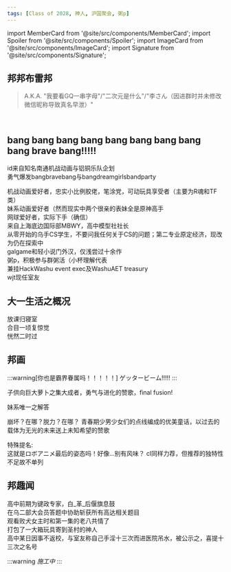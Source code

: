 ```yaml
---
tags: [Class of 2028, 神人, 沪国聚会, 粥p]
---
```


import MemberCard from '@site/src/components/MemberCard';
import Spoiler from '@site/src/components/Spoiler';
import ImageCard from '@site/src/components/ImageCard';
import Signature from '@site/src/components/Signature';

## 邦邦布雷邦

> A.K.A. "我要看GQ一串字母"/"二次元是什么"/"李さん（因进群时并未修改微信昵称导致真名早泄）"

<MemberCard
  name="邦邦布雷邦"
  subtitle="词条主角"
  avatar="https://lain.bgm.tv/pic/user/c/000/96/54/965451.jpg"
  link="https://bangumi.tv/user/965451"
/>

<br />

## bang bang bang bang bang bang bang bang bang brave bang!!!!!

id来自知名<Spoiler>南通</Spoiler>机战动画与<Spoiler>铝铜</Spoiler>乐队企划\
勇气爆发bangbravebang与bangdreamgirlsbandparty

机战动画爱好者，忠实小比例胶佬，笔涂党，可动玩具享受者（主要为R魂和TF类）\
妹系动画爱好者<Spoiler>（然而现实中两个很亲的表妹全是原神高手</Spoiler>\
网球爱好者，实际下手（确信）\
来自上海底边国际部MBWY，高中模型社社长\
从零开始的乌手CS学生，不要问我任何关于CS的问题；第二专业原定经济，现改为仍在探索中\
galgame和轻小说门外汉，仅浅尝过十余作\
粥p，积极参与群粥活<Spoiler>（小杯理解代表</Spoiler>\
兼挂HackWashu event exec及WashuAET treasury\
wjt现任室友

## 大一生活之概况
放课归寝室\
合目一顷复惊觉\
恍然二时过

## 邦画
:::warning[你也是霸界眷属吗！！！！！]
ゲッタービーム!!!!!
:::

子供向巨大萝卜之集大成者，勇气与进化的赞歌，final fusion!
<ImageCard
  image="https://truth.bahamut.com.tw/s01/201809/2af1216a4d1253c54317f8c07c45adca.PNG"
  title="勇者王-final-betterman-霸界王"
  link="https://bangumi.tv/subject/1894"
/>

妹系唯一之解答
<ImageCard
  image="https://lain.bgm.tv/r/400/pic/cover/l/50/53/37898_GB3nG.jpg"
  title="俺の妹がこんなに可愛いわけがない"
  link="https://bangumi.tv/subject/37898"
/>

崩坏？在哪？脱力？在哪？
青春期少男少女们的点线编成的优美童话，以过去的载体为无光的未来送上未知希望的赞歌
<ImageCard
  image="https://lain.bgm.tv/r/400/pic/cover/l/77/dd/218711_5Z5t1.jpg"
  title="DARLING in the FRANXX"
  link="https://bangumi.tv/subject/218711"
/>

特殊提名:\
这就是ロボアニメ最后的姿态吗！好像...别有风味？
<ImageCard
  image="https://lain.bgm.tv/r/400/pic/cover/l/3a/98/438187_chzhD.jpg"
  title="勇気爆発バーンブレイバーン"
  link="https://bangumi.tv/subject/438187"
/>
cl同样力荐，但推荐的独特性不足故不单列

## 邦趣闻
高中前期为键政专家，<Spoiler>白_革_</Spoiler>后偃旗息鼓\
在乌二部大会员答题中协助斩获所有高达相关题目\
观看败犬女主时和第一集的老八共情了\
打包了一大箱玩具寄到圣村的神人\
<Spoiler>高中某日因事不返校，与室友称自己手淫十三次而进医院吊水，被公示之，喜提十三次之名号</Spoiler>

:::warning
_施工中_
:::









